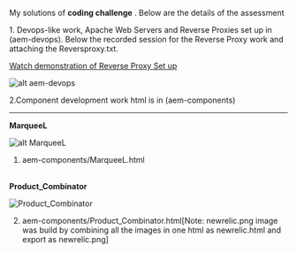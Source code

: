 <p>
My solutions of <strong>coding challenge</strong> . Below are the details of the assessment
</p>
<p>
 1. Devops-like work, Apache Web Servers and Reverse Proxies set up in (aem-devops). Below the recorded session for the Reverse Proxy work and attaching the Reversproxy.txt. 
 
 <a href="https://asciinema.org/a/EBGQhLscMWUsY5EysiMYRethT">Watch demonstration of Reverse Proxy Set up</a>
 
 
 ![alt aem-devops](https://raw.githubusercontent.com/saikiran3000/AEM-coding-challenge./master/github_assets/aem-devops.png)
 
 </p>
 <p>
 2.Component development work html is in (aem-components)
<hr>
<b>MarqueeL</b>

![alt MarqueeL](https://raw.githubusercontent.com/saikiran3000/AEM-coding-challenge./master/github_assets/MarqueeL.png)

1. aem-components/MarqueeL.html


<br>
<b>Product_Combinator</b>

 ![Product_Combinator](https://raw.githubusercontent.com/saikiran3000/AEM-coding-challenge./master/github_assets/Product_Combinator.png)

2. aem-components/Product_Combinator.html[Note: newrelic.png image was build by combining all the images in one html as newrelic.html and export as newrelic.png]

